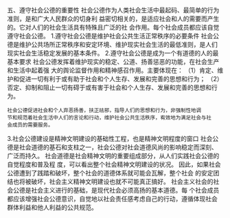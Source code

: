 
五、遵守社会公德的重要性
    社会公德作为人类社会生活中最起码、最简单的行为准则，是和广大人民群众的切身利
    益密切相关的，是适应社会和人的需要而产生的。它对人们的社会生活具有特殊且广泛的社
    会作用。每个社会成员都应该自觉遵守社会公德。
1.遵守社会公德是维护社会公共生活正常秩序的必要条件
    社会公德是维护公共场所正常秩序和安定环境、维护现实社会生活的最低准则，是人们
    现实社会生活稳定发展的基本条件。
2.遵守社会公德是成为一个有道德的人的最基本要求
    社会公德发挥着维护现实的稳定、公道、扬善惩恶的功能，在社会生产和生活中起着强
    大的舆论监督作用和精神感召作用。主要体现在：
    （1）肯定、维护和促进一切有利于或有助于社会和个人生存、发展和完善的思想和行为；
    （2）否定、抑制和阻止一切有碍于或有害于社会和个人生存、发展和完善的思想和行为。

    社会公德促进社会和个人弃恶扬善，扶正祛邪，指导人们的思想和行为，非强制性地调
    节和规范着社会生活中人们的言论和行动，维护社会公共生活秩序，宥效地为满足社会与社
    会成员的需要服务。
3.社会公德建设是精神文明建设的基础性工程，也是精神文明程度的窗口
社会公德是社会道德的基石和支柱之一，社会公德对社会道德风尚的影响稳定而深刻、
广泛而持久。
    社会道德是社会精神文明的重要组成部分，从人们实践社会公德的自觉程度和普及程
    度，可以看出整个社会精神文明建设的状况。
    因此，如果社会公德遭到了践踏和破坏，整个社会的道德体系就可能会瓦解，整个社会
    的安定团结也将被破坏，社会主义精神文明建设也就不可能真正搞好。
    社会主义社会的社会公德是社会主义进行的基础，是现代社会必须高扬的基本道德。每
    个社会成员都应该增强社会公德意识，自觉地以社会责任感考虑自己的行动，遵循体现社会
    群体利益和他人利益的公共规范。